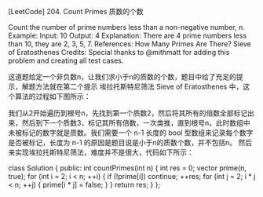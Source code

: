 [LeetCode] 204. Count Primes 质数的个数 

 
Count the number of prime numbers less than a non-negative number, n.
Example:
Input: 10
Output: 4
Explanation: There are 4 prime numbers less than 10, they are 2, 3, 5, 7.
References: 
How Many Primes Are There?
Sieve of Eratosthenes
Credits:
Special thanks to @mithmatt for adding this problem and creating all test cases.
 
这道题给定一个非负数n，让我们求小于n的质数的个数，题目中给了充足的提示，解题方法就在第二个提示 埃拉托斯特尼筛法 Sieve of Eratosthenes 中，这个算法的过程如下图所示：
 

 
我们从2开始遍历到根号n，先找到第一个质数2，然后将其所有的倍数全部标记出来，然后到下一个质数3，标记其所有倍数，一次类推，直到根号n，此时数组中未被标记的数字就是质数。我们需要一个 n-1 长度的 bool 型数组来记录每个数字是否被标记，长度为 n-1 的原因是题目说是小于n的质数个数，并不包括n。 然后来实现埃拉托斯特尼筛法，难度并不是很大，代码如下所示：
  

class Solution {
public:
    int countPrimes(int n) {
        int res = 0;
        vector<bool> prime(n, true);
        for (int i = 2; i < n; ++i) {
            if (!prime[i]) continue;
            ++res;
            for (int j = 2; i * j < n; ++j) {
                prime[i * j] = false;
            }
        }
        return res;
    }
};
